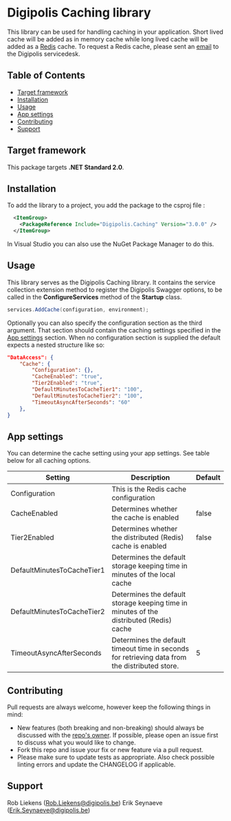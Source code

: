 # Digipolis Caching library

This library can be used for handling caching in your application. 
Short lived cache will be added as in memory cache while long lived cache will be added as a [Redis](https://redis.io) cache.
To request a Redis cache, please sent an [email](mailto:servicedesk@digipolis.be?subject=Aanvraag%20Redis%20cache) to the Digipolis servicedesk.  

## Table of Contents

<!-- START doctoc generated TOC please keep comment here to allow auto update -->
<!-- DON'T EDIT THIS SECTION, INSTEAD RE-RUN doctoc TO UPDATE -->


- [Target framework](#target-framework)
- [Installation](#installation)
- [Usage](#usage)
- [App settings](#app-settings)
- [Contributing](#contributing)
- [Support](#support)

<!-- END doctoc generated TOC please keep comment here to allow auto update -->

## Target framework

This package targets **.NET Standard 2.0**.

## Installation

To add the library to a project, you add the package to the csproj file :

```xml
  <ItemGroup>
    <PackageReference Include="Digipolis.Caching" Version="3.0.0" />
  </ItemGroup>
```

In Visual Studio you can also use the NuGet Package Manager to do this.

## Usage

This library serves as the Digipolis Caching library. It contains the service collection extension method to register the
Digipolis Swagger options, to be called in the **ConfigureServices** method of the **Startup** class.

```csharp  
services.AddCache(configuration, environment);
```

Optionally you can also specify the configuration section as the third argument. 
That section should contain the caching settings specified in the [App settings](#app-settings) section.
When no configuration section is supplied the default expects a nested structure like so:

```json 
"DataAccess": {
    "Cache": {
        "Configuration": {},
        "CacheEnabled": "true",
        "Tier2Enabled": "true",
        "DefaultMinutesToCacheTier1": "100",
        "DefaultMinutesToCacheTier2": "100",
        "TimeoutAsyncAfterSeconds": "60"
    },
}
```

## App settings
You can determine the cache setting using your app settings. See table below for all caching options.

| Setting                    | Description                                                  | Default |
| -------------------------- | ------------------------------------------------------------ | ------- |
| Configuration              | This is the Redis cache configuration                        |         |
| CacheEnabled               | Determines whether the cache is enabled                      | false   |
| Tier2Enabled               | Determines whether the distributed (Redis) cache is enabled  | false   |
| DefaultMinutesToCacheTier1 | Determines the default storage keeping time in minutes of the local cache |         |
| DefaultMinutesToCacheTier2 | Determines the default storage keeping time in minutes of the distributed (Redis) cache |         |
| TimeoutAsyncAfterSeconds   | Determines the default timeout time in seconds for retrieving data from the distributed store. | 5       |

## Contributing

Pull requests are always welcome, however keep the following things in mind:

- New features (both breaking and non-breaking) should always be discussed with the [repo's owner](#support). If possible, please open an issue first to discuss what you would like to change.
- Fork this repo and issue your fix or new feature via a pull request.
- Please make sure to update tests as appropriate. Also check possible linting errors and update the CHANGELOG if applicable.

## Support

Rob Liekens (<Rob.Liekens@digipolis.be>)
Erik Seynaeve (<Erik.Seynaeve@digipolis.be>)

